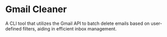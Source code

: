 # Gmail Cleaner
A CLI tool that utilizes the Gmail API to batch delete emails based on user-defined filters, aiding in efficient inbox management.
